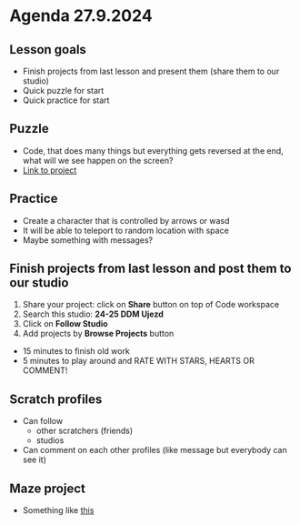 # Agenda 27.9.2024

## Lesson goals
- Finish projects from last lesson and present them (share them to our studio)
- Quick puzzle for start
- Quick practice for start

## Puzzle
- Code, that does many things but everything gets reversed at the end, what will we see happen on the screen?
- [Link to project](https://scratch.mit.edu/projects/1072836400/)

## Practice
- Create a character that is controlled by arrows or wasd
- It will be able to teleport to random location with space
- Maybe something with messages?

## Finish projects from last lesson and post them to our studio
1. Share your project: click on **Share** button on top of Code workspace
2. Search this studio: **24-25 DDM Ujezd**
3. Click on **Follow Studio**
4. Add projects by **Browse Projects** button

- 15 minutes to finish old work
- 5 minutes to play around and RATE WITH STARS, HEARTS OR COMMENT!

## Scratch profiles
- Can follow
  - other scratchers (friends)
  - studios
- Can comment on each other profiles (like message but everybody can see it)

## Maze project
- Something like [this](https://scratch.mit.edu/projects/899088583/)